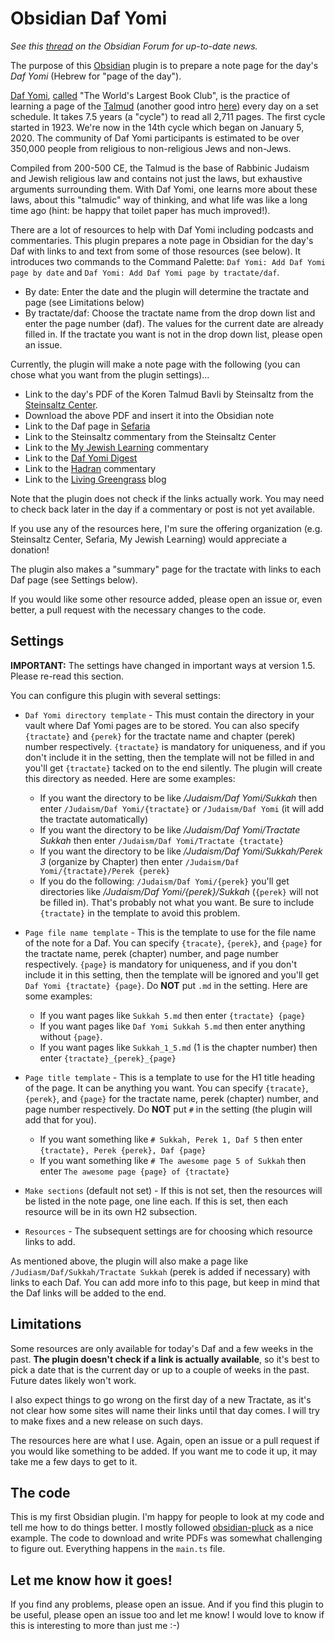 # Obsidian Daf Yomi

*See this [thread](https://forum.obsidian.md/t/new-plugin-daf-yomi/22075) on the Obsidian Forum for up-to-date news.*

The purpose of this [Obsidian](https://obsidian.md) plugin is to prepare a note page for the day's *Daf Yomi* (Hebrew for "page of the day").

[Daf Yomi](https://en.wikipedia.org/wiki/Daf_Yomi), [called](https://www.wsj.com/articles/the-worlds-largest-book-club-1505861966) "The World's Largest Book Club", is the practice of learning a page of the [Talmud](https://en.wikipedia.org/wiki/Talmud) (another good intro [here](https://steinsaltz.org/talmud/)) every day on a set schedule. It takes 7.5 years (a "cycle") to read all 2,711 pages. The first cycle started in 1923. We're now in the 14th cycle which began on January 5, 2020. The community of Daf Yomi participants is estimated to be over 350,000 people from religious to non-religious Jews and non-Jews.

Compiled from 200-500 CE, the Talmud is the base of Rabbinic Judaism and Jewish religious law and contains not just the laws, but exhaustive arguments surrounding them. With Daf Yomi, one learns more about these laws, about this "talmudic" way of thinking, and what life was like a long time ago (hint: be happy that toilet paper has much improved!).

There are a lot of resources to help with Daf Yomi including podcasts and commentaries. This plugin prepares a note page in Obsidian for the day's Daf with links to and text from some of those resources (see below). It introduces two commands to the Command Palette: `Daf Yomi: Add Daf Yomi page by date` and `Daf Yomi: Add Daf Yomi page by tractate/daf`.

- By date: Enter the date and the plugin will determine the tractate and page (see Limitations below)
- By tractate/daf: Choose the tractate name from the drop down list and enter the page number (daf). The values for the current date are already filled in. If the tractate you want is not in the drop down list, please open an issue. 

Currently, the plugin will make a note page with the following (you can chose what you want from the plugin settings)...

- Link to the day's PDF of the Koren Talmud Bavli by Steinsaltz from the [Steinsaltz Center](https://www.steinsaltz-center.org/home/doc.aspx?mCatID=68446).
- Download the above PDF and insert it into the Obsidian note
- Link to the Daf page in [Sefaria](https://www.sefaria.org/daf-yomi)
- Link to the Steinsaltz commentary from the Steinsaltz Center
- Link to the [My Jewish Learning](https://www.myjewishlearning.com/category/study/jewish-texts/talmud/) commentary
- Link to the [Daf Yomi Digest](https://www.dafdigest.org)
- Link to the [Hadran](https://hadran.org.il) commentary
- Link to the [Living Greengrass](https://livinggreengrass.home.blog) blog

Note that the plugin does not check if the links actually work. You may need to check back later in the day if a commentary or post is not yet available. 

If you use any of the resources here, I'm sure the offering organization (e.g. Steinsaltz Center, Sefaria, My Jewish Learning) would appreciate a donation!

The plugin also makes a "summary" page for the tractate with links to each Daf page (see Settings below).

If you would like some other resource added, please open an issue or, even better, a pull request with the necessary changes to the code.

## Settings

**IMPORTANT:** The settings have changed in important ways at version 1.5. Please re-read this section.

You can configure this plugin with several settings:

- `Daf Yomi directory template` - This must contain the directory in your vault where Daf Yomi pages are to be stored. You can also specify `{tractate}` and `{perek}` for the tractate name and chapter (perek) number respectively. `{tractate}` is mandatory for uniqueness, and if you don't include it in the setting, then the template will not be filled in and you'll get `{tractate}` tacked on to the end silently. The plugin will create this directory as needed. Here are some examples:
  - If you want the directory to be like */Judaism/Daf Yomi/Sukkah* then enter `/Judaism/Daf Yomi/{tractate}` or `/Judaism/Daf Yomi` (it will add the tractate automatically)
  - If you want the directory to be like */Judaism/Daf Yomi/Tractate Sukkah* then enter `/Judaism/Daf Yomi/Tractate {tractate}`
  - If you want the directory to be like */Judaism/Daf Yomi/Sukkah/Perek 3* (organize by Chapter) then enter `/Judaism/Daf Yomi/{tractate}/Perek {perek}`
  - If you do the following: `/Judaism/Daf Yomi/{perek}` you'll get directories like */Judaism/Daf Yomi/{perek}/Sukkah* (`{perek}` will not be filled in). That's probably not what you want. Be sure to include `{tractate}` in the template to avoid this problem.

- `Page file name template` - This is the template to use for the file name of the note for a Daf. You can specify `{tracate}`, `{perek}`, and `{page}` for the tractate name, perek (chapter) number, and page number respectively. `{page}` is mandatory for uniqueness, and if you don't include it in this setting, then the template will be ignored and you'll get `Daf Yomi {tractate} {page}`. Do **NOT** put `.md` in the setting. Here are some examples:
  - If you want pages like `Sukkah 5.md` then enter `{tractate} {page}`
  - If you want pages like `Daf Yomi Sukkah 5.md` then enter anything without `{page}`.
  - If you want pages like `Sukkah_1_5.md` (1 is the chapter number) then enter `{tractate}_{perek}_{page}`

- `Page title template` - This is a template to use for the H1 title heading of the page. It can be anything you want. You can specify `{tracate}`, `{perek}`, and `{page}` for the tractate name, perek (chapter) number, and page number respectively. Do **NOT** put `#` in the setting (the plugin will add that for you).
  - If you want something like `# Sukkah, Perek 1, Daf 5` then enter `{tractate}, Perek {perek}, Daf {page}`
  - If you want something like `# The awesome page 5 of Sukkah` then enter `The awesome page {page} of {tractate}`

- `Make sections` (default not set) - If this is not set, then the resources will be listed in the note page, one line each. If this is set, then each resource will be in its own H2 subsection.

- `Resources` - The subsequent settings are for choosing which resource links to add.

As mentioned above, the plugin will also make a page like `/Judiasm/Daf/Sukkah/Tractate Sukkah` (perek is added if necessary) with links to each Daf. You can add more info to this page, but keep in mind that the Daf links will be added to the end.

## Limitations
Some resources are only available for today's Daf and a few weeks in the past. **The plugin doesn't check if a link is actually available**, so it's best to pick a date that is the current day or up to a couple of weeks in the past. Future dates likely won't work.

I also expect things to go wrong on the first day of a new Tractate, as it's not clear how some sites will name their links until that day comes. I will try to make fixes and a new release on such days.

The resources here are what I use. Again, open an issue or a pull request if you would like something to be added. If you want me to code it up, it may take me a few days to get to it.

## The code
This is my first Obsidian plugin. I'm happy for people to look at my code and tell me how to do things better. I mostly followed [obsidian-pluck](https://github.com/kevboh/obsidian-pluck) as a nice example. The code to download and write PDFs was somewhat challenging to figure out. Everything happens in the `main.ts` file.

## Let me know how it goes!
If you find any problems, please open an issue. And if you find this plugin to be useful, please open an issue too and let me know! I would love to know if this is interesting to more than just me :-)
